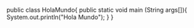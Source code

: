 public class HolaMundo{
    public static void main (String args[]){
        System.out.println("Hola Mundo<Luis Gustavo Moo Pech>");
    }
}
